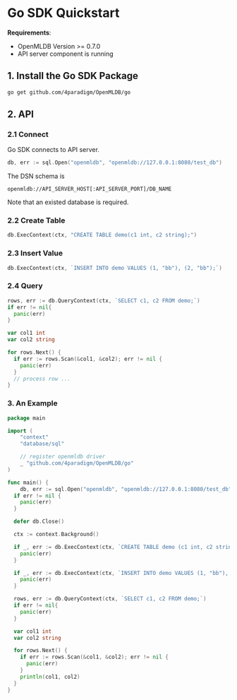 # Go SDK Quickstart

**Requirements**:
- OpenMLDB Version >= 0.7.0
- API server component is running

## 1. Install the Go SDK Package

```bash
go get github.com/4paradigm/OpenMLDB/go
```

## 2. API

### 2.1 Connect

Go SDK connects to API server.

```go
db, err := sql.Open("openmldb", "openmldb://127.0.0.1:8080/test_db")
```

The DSN schema is

```
openmldb://API_SERVER_HOST[:API_SERVER_PORT]/DB_NAME
```

Note that an existed database is required.

### 2.2 Create Table

```go
db.ExecContext(ctx, "CREATE TABLE demo(c1 int, c2 string);")
```

### 2.3 Insert Value

```go
db.ExecContext(ctx, `INSERT INTO demo VALUES (1, "bb"), (2, "bb");`)
```

### 2.4 Query

```go
rows, err := db.QueryContext(ctx, `SELECT c1, c2 FROM demo;`)
if err != nil{
  panic(err)
}

var col1 int
var col2 string

for rows.Next() {
  if err := rows.Scan(&col1, &col2); err != nil {
    panic(err)
  }
  // process row ...
}
```

### 3. An Example

```go
package main

import (
	"context"
	"database/sql"

	// register openmldb driver
	_ "github.com/4paradigm/OpenMLDB/go"
)

func main() {
	db, err := sql.Open("openmldb", "openmldb://127.0.0.1:8080/test_db")
  if err != nil {
    panic(err)
  }

  defer db.Close()

  ctx := context.Background()

  if _, err := db.ExecContext(ctx, `CREATE TABLE demo (c1 int, c2 string);`); err != nil {
    panic(err)
  }

  if _, err := db.ExecContext(ctx, `INSERT INTO demo VALUES (1, "bb"), (2, "bb");`); err != nil {
    panic(err)
  }

  rows, err := db.QueryContext(ctx, `SELECT c1, c2 FROM demo;`)
  if err != nil{
    panic(err)
  }

  var col1 int
  var col2 string

  for rows.Next() {
    if err := rows.Scan(&col1, &col2); err != nil {
      panic(err)
    }
    println(col1, col2)
  }
}
```
